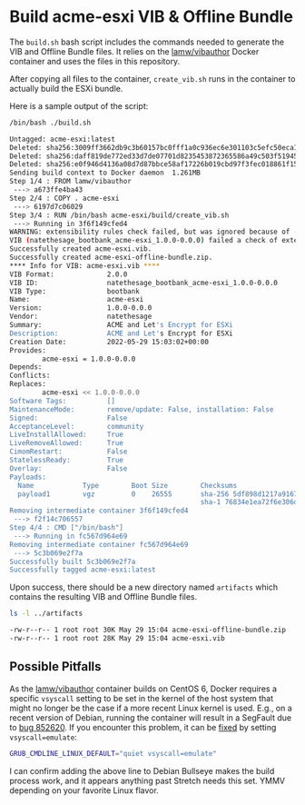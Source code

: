 # Build acme-esxi VIB & Offline Bundle

The `build.sh` bash script includes the commands needed to generate the VIB and Offline Bundle files. It relies on the [lamw/vibauthor](https://hub.docker.com/r/lamw/vibauthor/) Docker container and uses the files in this repository.

After copying all files to the container, `create_vib.sh` runs in the container to actually build the ESXi bundle.

Here is a sample output of the script:

```bash
/bin/bash ./build.sh

Untagged: acme-esxi:latest
Deleted: sha256:3009ff3662db9c3b60157bc0fff1a0c936ec6e301103c5efc50eca113c744b5f
Deleted: sha256:daff819de772ed33d7de07701d8235453872365586a49c503f5194555424cda1
Deleted: sha256:e0f946d4136a08d7d87bbce58af17226b019cbd97f3fec018861f155ded84257
Sending build context to Docker daemon  1.261MB
Step 1/4 : FROM lamw/vibauthor
 ---> a673ffe4ba43
Step 2/4 : COPY . acme-esxi
 ---> 6197d7c06029
Step 3/4 : RUN /bin/bash acme-esxi/build/create_vib.sh
 ---> Running in 3f6f149cfed4
WARNING: extensibility rules check failed, but was ignored because of --force.
VIB (natethesage_bootbank_acme-esxi_1.0.0-0.0.0) failed a check of extensibility rules for acceptance level 'community': [u'(line 23: col 0) Element vib failed to validate content'].
Successfully created acme-esxi.vib.
Successfully created acme-esxi-offline-bundle.zip.
**** Info for VIB: acme-esxi.vib ****
VIB Format:             2.0.0
VIB ID:                 natethesage_bootbank_acme-esxi_1.0.0-0.0.0
VIB Type:               bootbank
Name:                   acme-esxi
Version:                1.0.0-0.0.0
Vendor:                 natethesage
Summary:                ACME and Let's Encrypt for ESXi
Description:            ACME and Let's Encrypt for ESXi
Creation Date:          2022-05-29 15:03:02+00:00
Provides:
        acme-esxi = 1.0.0-0.0.0
Depends:
Conflicts:
Replaces:
        acme-esxi << 1.0.0-0.0.0
Software Tags:          []
MaintenanceMode:        remove/update: False, installation: False
Signed:                 False
AcceptanceLevel:        community
LiveInstallAllowed:     True
LiveRemoveAllowed:      True
CimomRestart:           False
StatelessReady:         True
Overlay:                False
Payloads:
  Name            Type        Boot Size        Checksums
  payload1        vgz         0    26555       sha-256 5df898d1217a9167e2e9f7d8e8d2e2a21bcd1acad0f7b74fa9d793c85e728bf3
                                               sha-1 76834e1ea72f6e306d10a411eccc777faa2e8ddf
Removing intermediate container 3f6f149cfed4
 ---> f2f14c706557
Step 4/4 : CMD ["/bin/bash"]
 ---> Running in fc567d964e69
Removing intermediate container fc567d964e69
 ---> 5c3b069e2f7a
Successfully built 5c3b069e2f7a
Successfully tagged acme-esxi:latest
```

Upon success, there should be a new directory named `artifacts` which contains the resulting VIB and Offline Bundle files.

```bash
ls -l ../artifacts

-rw-r--r-- 1 root root 30K May 29 15:04 acme-esxi-offline-bundle.zip
-rw-r--r-- 1 root root 28K May 29 15:04 acme-esxi.vib
```

## Possible Pitfalls

As the [lamw/vibauthor](https://hub.docker.com/r/lamw/vibauthor/) container builds on CentOS 6, Docker requires a specific `vsyscall` setting to be set in the kernel of the host system that might no longer be the case if a more recent Linux kernel is used. E.g., on a recent version of Debian, running the container will result in a SegFault due to [bug 852620](https://bugs.debian.org/cgi-bin/bugreport.cgi?bug=852620). If you encounter this problem, it can be [fixed](https://salsa.debian.org/kernel-team/linux/commit/74f87b226a1267b837d98a5d46824f9b5629962e) by setting `vsyscall=emulate`:

```bash
GRUB_CMDLINE_LINUX_DEFAULT="quiet vsyscall=emulate"
```
I can confirm adding the above line to Debian Bullseye makes the build process work, and it appears anything past Stretch needs this set. YMMV depending on your favorite Linux flavor.
